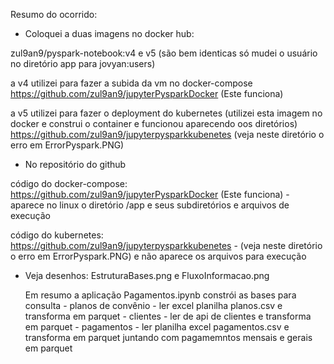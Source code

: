 Resumo do ocorrido:

- Coloquei a duas imagens no docker hub:

zul9an9/pyspark-notebook:v4 e v5 (são bem identicas só mudei o usuário no diretório app para jovyan:users)

a v4 utilizei para fazer a subida da vm no docker-compose
     https://github.com/zul9an9/jupyterPysparkDocker (Este funciona)

a v5 utilizei para fazer o deployment do kubernetes (utilizei esta imagem no docker e construi o container e funcionou 
     aparecendo oos diretórios)
     https://github.com/zul9an9/jupyterpysparkkubenetes (veja neste diretório o erro em ErrorPyspark.PNG)

- No repositório do github

código do docker-compose: https://github.com/zul9an9/jupyterPysparkDocker (Este funciona)
    - aparece no linux o diretório /app e seus subdiretórios e arquivos de execução

código do kubernetes:     https://github.com/zul9an9/jupyterpysparkkubenetes
    - (veja neste diretório o erro em ErrorPyspark.PNG) e não aparece os arquivos para execução

- Veja desenhos: EstruturaBases.png e FluxoInformacao.png
  
  Em resumo a aplicação Pagamentos.ipynb constrói as bases para consulta 
      - planos de convênio - ler excel planilha planos.csv e transforma em parquet
      - clientes - ler de api de clientes e transforma em parquet
      - pagamentos - ler planilha excel pagamentos.csv e transforma em parquet juntando com pagamemntos mensais e gerais em parquet

      








